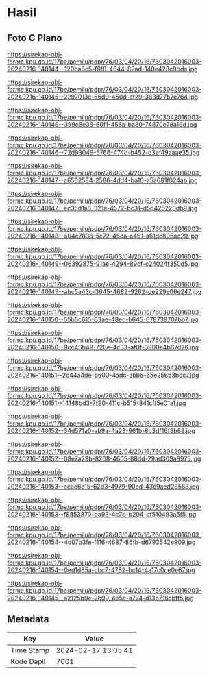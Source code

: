 # Hasil

## Foto C Plano

https://sirekap-obj-formc.kpu.go.id/17be/pemilu/pdpr/76/03/04/20/16/7603042016003-20240216-140144--120ba6c5-f8f8-4644-82ad-140e428c9bda.jpg

https://sirekap-obj-formc.kpu.go.id/17be/pemilu/pdpr/76/03/04/20/16/7603042016003-20240216-140145--2297013c-66d9-450d-af29-383d77b7e764.jpg

https://sirekap-obj-formc.kpu.go.id/17be/pemilu/pdpr/76/03/04/20/16/7603042016003-20240216-140146--399c8e36-66f1-455a-ba80-74870e78a16d.jpg

https://sirekap-obj-formc.kpu.go.id/17be/pemilu/pdpr/76/03/04/20/16/7603042016003-20240216-140146--72d93049-5766-474b-b452-d3ef49aaae35.jpg

https://sirekap-obj-formc.kpu.go.id/17be/pemilu/pdpr/76/03/04/20/16/7603042016003-20240216-140147--a6532584-2586-4dd4-ba10-a5a681f024ab.jpg

https://sirekap-obj-formc.kpu.go.id/17be/pemilu/pdpr/76/03/04/20/16/7603042016003-20240216-140147--ec35d1a8-321a-4572-bc31-d5d425223db9.jpg

https://sirekap-obj-formc.kpu.go.id/17be/pemilu/pdpr/76/03/04/20/16/7603042016003-20240216-140148--a04c7838-5c72-45da-a461-a61dc806ac29.jpg

https://sirekap-obj-formc.kpu.go.id/17be/pemilu/pdpr/76/03/04/20/16/7603042016003-20240216-140149--06392875-91ae-4294-89cf-c24024f350d5.jpg

https://sirekap-obj-formc.kpu.go.id/17be/pemilu/pdpr/76/03/04/20/16/7603042016003-20240216-140149--abc5a43c-3645-4682-9262-de229e06e247.jpg

https://sirekap-obj-formc.kpu.go.id/17be/pemilu/pdpr/76/03/04/20/16/7603042016003-20240216-140150--55b5c615-63ae-48ec-b645-678738707bb7.jpg

https://sirekap-obj-formc.kpu.go.id/17be/pemilu/pdpr/76/03/04/20/16/7603042016003-20240216-140150--9cc46b49-728e-4c33-af0f-3900e4b67d26.jpg

https://sirekap-obj-formc.kpu.go.id/17be/pemilu/pdpr/76/03/04/20/16/7603042016003-20240216-140151--2c44a4de-b600-4adc-abb6-65e256b3bcc7.jpg

https://sirekap-obj-formc.kpu.go.id/17be/pemilu/pdpr/76/03/04/20/16/7603042016003-20240216-140151--14148bd3-7f90-411c-b515-841cff5e01a1.jpg

https://sirekap-obj-formc.kpu.go.id/17be/pemilu/pdpr/76/03/04/20/16/7603042016003-20240216-140152--34d571a0-ab9a-4a23-961b-8c3df16f8b88.jpg

https://sirekap-obj-formc.kpu.go.id/17be/pemilu/pdpr/76/03/04/20/16/7603042016003-20240216-140152--08e7a29b-8208-4665-88dd-29ad309a8975.jpg

https://sirekap-obj-formc.kpu.go.id/17be/pemilu/pdpr/76/03/04/20/16/7603042016003-20240216-140153--acae6c15-62d3-4979-90cd-43c9aed26583.jpg

https://sirekap-obj-formc.kpu.go.id/17be/pemilu/pdpr/76/03/04/20/16/7603042016003-20240216-140153--f8853870-ba93-4c7b-b204-cf510493a5f5.jpg

https://sirekap-obj-formc.kpu.go.id/17be/pemilu/pdpr/76/03/04/20/16/7603042016003-20240216-140154--4d07b3fe-f116-4687-86fb-d6793542e909.jpg

https://sirekap-obj-formc.kpu.go.id/17be/pemilu/pdpr/76/03/04/20/16/7603042016003-20240216-140154--0ed1d85a-cbc7-4782-bc14-4a17c0ce0e67.jpg

https://sirekap-obj-formc.kpu.go.id/17be/pemilu/pdpr/76/03/04/20/16/7603042016003-20240216-140145--a2125b0e-2b99-4e5e-a774-d13b716cbff5.jpg


## Metadata

| Key        | Value               |
| ---------- | ------------------- |
| Time Stamp | 2024-02-17 13:05:41 |
| Kode Dapil | 7601                |




